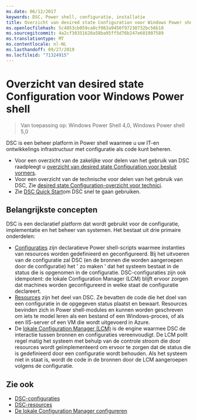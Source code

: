 ```yaml
---
ms.date: 06/12/2017
keywords: DSC, Power shell, configuratie, installatie
title: Overzicht van desired state Configuration voor Windows Power shell
ms.openlocfilehash: 5c4853cb059ca0cf063a9450f97230732bc56b10
ms.sourcegitcommit: 4a2cf30351620a58ba95ff5d76b247e601907589
ms.translationtype: MT
ms.contentlocale: nl-NL
ms.lasthandoff: 09/27/2019
ms.locfileid: "71324915"
---
```

# <a name="windows-powershell-desired-state-configuration-overview"></a>Overzicht van desired state Configuration voor Windows Power shell

> Van toepassing op: Windows Power Shell 4,0, Windows Power shell 5,0

DSC is een beheer platform in Power shell waarmee u uw IT-en ontwikkelings infrastructuur met configuratie als code kunt beheren.

- Voor een overzicht van de zakelijke voor delen van het gebruik van DSC raadpleegt u [overzicht van desired state Configuration voor besluit vormers](decisionMaker.md).
- Voor een overzicht van de technische voor delen van het gebruik van DSC, Zie [desired state Configuration-overzicht voor technici](DscForEngineers.md).
- Zie [DSC Quick Start](../quickstarts/website-quickstart.md)om DSC snel te gaan gebruiken.

## <a name="key-concepts"></a>Belangrijkste concepten

DSC is een declaratief platform dat wordt gebruikt voor de configuratie, implementatie en het beheer van systemen. Het bestaat uit drie primaire onderdelen:

- [Configuraties](../configurations/configurations.md) zijn declaratieve Power shell-scripts waarmee instanties van resources worden gedefinieerd en geconfigureerd.
    Bij het uitvoeren van de configuratie zal DSC (en de bronnen die worden aangeroepen door de configuratie) het ' zo maken ' dat het systeem bestaat in de status die is opgenomen in de configuratie.
    DSC-configuraties zijn ook idempotent: de lokale Configuration Manager (LCM) blijft ervoor zorgen dat machines worden geconfigureerd in welke staat de configuratie declareert.
- [Resources](../resources/resources.md) zijn het deel van DSC. Ze bevatten de code die het doel van een configuratie in de opgegeven status plaatst en bewaart.
    Resources bevinden zich in Power shell-modules en kunnen worden geschreven om iets te model leren als een bestand of een Windows-proces, of als een IIS-server of een VM die wordt uitgevoerd in Azure.
- De [lokale Configuration Manager (LCM)](../managing-nodes/metaConfig.md) is de engine waarmee DSC de interactie tussen bronnen en configuraties vereenvoudigt.
    De LCM pollt regel matig het systeem met behulp van de controle stroom die door resources wordt geïmplementeerd om ervoor te zorgen dat de status die is gedefinieerd door een configuratie wordt behouden.
    Als het systeem niet in staat is, wordt de code in de bronnen door de LCM aangeroepen volgens de configuratie.

## <a name="see-also"></a>Zie ook

- [DSC-configuraties](../configurations/configurations.md)
- [DSC-resources](../resources/resources.md)
- [De lokale Configuration Manager configureren](../managing-nodes/metaConfig.md)
